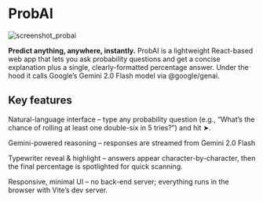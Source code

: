 # ProbAI

![screenshot_probai](https://github.com/user-attachments/assets/fc329dcc-098b-4fed-882a-19d2ccfb9c60)

**Predict anything, anywhere, instantly.**
ProbAI is a lightweight React-based web app that lets you ask probability questions and get a concise explanation plus a single, clearly-formatted percentage answer. 
Under the hood it calls Google’s Gemini 2.0 Flash model via @google/genai.

## Key features

Natural-language interface – type any probability question (e.g., “What’s the chance of rolling at least one double-six in 5 tries?”) and hit ➤. 

Gemini-powered reasoning – responses are streamed from Gemini 2.0 Flash

Typewriter reveal & highlight – answers appear character-by-character, then the final percentage is spotlighted for quick scanning. 

Responsive, minimal UI – no back-end server; everything runs in the browser with Vite’s dev server.


 
